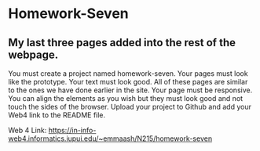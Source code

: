 # Homework-Seven

## My last three pages added into the rest of the webpage.

You must create a project named homework-seven.
Your pages must look like the prototype. Your text must look good.
All of these pages are similar to the ones we have done earlier in the site.
Your page must be responsive.
You can align the elements as you wish but they must look good and not touch the sides of the browser.
Upload your project to Github and add your Web4 link to the README file.

Web 4 Link: https://in-info-web4.informatics.iupui.edu/~emmaash/N215/homework-seven
